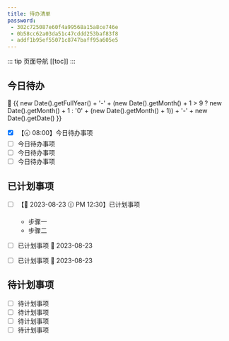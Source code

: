 ```yaml
---
title: 待办清单
password:
 - 302c725087e60f4a99568a15a8ce746e
 - 0b58cc62a03da51c47cddd253baf83f8
 - addf1b95ef55071c8747baff95a605e5
---
```

::: tip 页面导航
[[toc]]
:::

## 今日待办
:date: {{ new Date().getFullYear() + '-' + (new Date().getMonth() + 1 > 9 ? new Date().getMonth() + 1 : '0' + (new Date().getMonth() + 1)) + '-' + new Date().getDate() }}

- [x] 【:clock830: 08:00】今日待办事项
- [ ] 今日待办事项
- [ ] 今日待办事项
- [ ] 今日待办事项

## 已计划事项

- [ ] 【:date: 2023-08-23 :clock1230: PM 12:30】已计划事项
  - 步骤一
  - 步骤二
- [ ] 已计划事项 :date: 2023-08-23
- [ ] 已计划事项 :date: 2023-08-23


## 待计划事项

- [ ] 待计划事项
- [ ] 待计划事项 
- [ ] 待计划事项
- [ ] 待计划事项